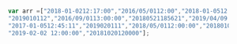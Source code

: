 <!--
title: js日期格式化,
categories: 技术,
path: /articleDetail,
comments: true,
photos: javascript,
date: 2019-04-17 00:08:58,
tags: ,
keywords: ,
description: 
-->

```js

        var arr =["2018-01-0212:17:00","2016/05/0112:00","2018-01-0512:29:00",
        "2019010112","2016/09/0113:00:00","20180521185621","2019/04/09 12:00:00",
        "2017-01-0512:45:11","2019020111","2018/05/0112:00:00","2018010113",
        "2019-02-02 12:00:00","20181020120000"];
        
   

```